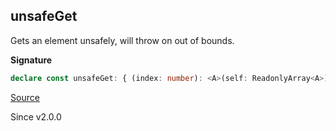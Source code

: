 ## unsafeGet

Gets an element unsafely, will throw on out of bounds.

**Signature**

```ts
declare const unsafeGet: { (index: number): <A>(self: ReadonlyArray<A>) => A; <A>(self: ReadonlyArray<A>, index: number): A; }
```

[Source](https://github.com/Effect-TS/effect/tree/main/packages/effect/src/Array.ts#L627)

Since v2.0.0